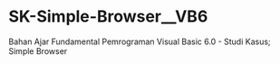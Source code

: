 # SK-Simple-Browser__VB6
Bahan Ajar Fundamental Pemrograman Visual Basic 6.0 - Studi Kasus; Simple Browser
